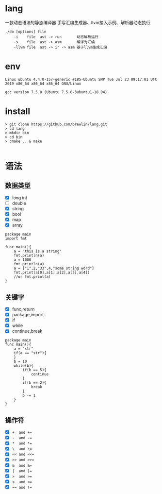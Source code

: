 # lang
一款动态语法的静态编译器  手写汇编生成器、llvm接入示例、解析器动态执行
```asciidoc
./do [options] file
    -i    file  ast -> run       动态解析运行
    -s    file  ast -> asm       编译为汇编
    -llvm file  ast -> ir -> asm 基于llvm生成汇编

```
# env
```asciidoc
Linux ubuntu 4.4.0-157-generic #185-Ubuntu SMP Tue Jul 23 09:17:01 UTC 2019 x86_64 x86_64 x86_64 GNU/Linux

gcc version 7.5.0 (Ubuntu 7.5.0-3ubuntu1~18.04) 

```
# install
```asciidoc
> git clone https://github.com/brewlin/lang.git
> cd lang
> mkdir bin
> cd bin
> cmake .. & make


```

# 语法
## 数据类型
- [x] long int
- [ ] double
- [x] string
- [x] bool
- [x] map
- [x] array
```
package main
import fmt

func main(){
    a = "this is a string"
    fmt.println(a)
    a = 1000
    fmt.println(a)
    a = ["1",2,"33",4,"some string word"]
    fmt.print(a[0],a[1],a[2],a[3],a[4])
    //or fmt.print(a)
}
```
## 关键字
- [x] func,return
- [x] package,import
- [x] if 
- [x] while
- [x] continue,break

```
package main
func main(){
    a = "str"
    if(a == "str"){
    }
    b = 10
    while(b){
        if(b == 5){
            continue
        }
        if(b == 2){
            break
        }
        b -= 1
    }
}
```

## 操作符
- [x] `+  and +=` 
- [x] `-  and -=`
- [x] `*  and *=`
- [x] `\  and \=`
- [x] `<< and <<=`
- [x] `>> and >>=`
- [x] `&  and &=`
- [x] `|  and |=`
- [x] `>  and >=`
- [x] `<  and <=`
- [x] `== and !=`